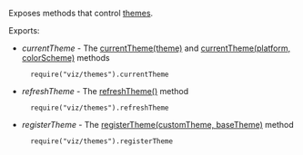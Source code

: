 Exposes methods that control [themes](/concepts/05%20Widgets/zz%20Common/10%20Data%20Visualization%20Widgets/70%20Appearance%20Customization/0%20Themes '/Documentation/Guide/Widgets/Common/Data_Visualization_Widgets/Appearance_Customization/#Themes').

Exports:

- *currentTheme* - The [currentTheme(theme)](/api-reference/50%20Common/utils/viz/3%20Methods/currentTheme(theme).md '/Documentation/ApiReference/Common/utils/viz/Methods/#currentThemetheme') and [currentTheme(platform, colorScheme)](/api-reference/50%20Common/utils/viz/3%20Methods/currentTheme(platform_colorScheme).md '/Documentation/ApiReference/Common/utils/viz/Methods/#currentThemeplatform_colorScheme') methods

        require("viz/themes").currentTheme

- *refreshTheme* - The [refreshTheme()](/api-reference/50%20Common/utils/viz/3%20Methods/refreshTheme().md '/Documentation/ApiReference/Common/utils/viz/Methods/#refreshTheme') method

        require("viz/themes").refreshTheme

- *registerTheme* - The [registerTheme(customTheme, baseTheme)](/api-reference/50%20Common/utils/viz/3%20Methods/registerTheme(customTheme_baseTheme).md '/Documentation/ApiReference/Common/utils/viz/Methods/#registerThemecustomTheme_baseTheme') method

        require("viz/themes").registerTheme